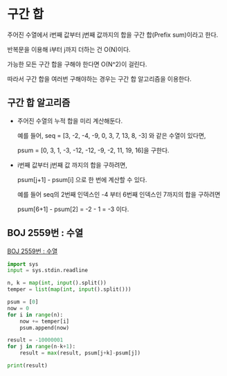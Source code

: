 # 구간 합



주어진 수열에서 i번째 값부터 j번째 값까지의 합을 구간 합(Prefix sum)이라고 한다.

반복문을 이용해 i부터 j까지 더하는 건 O(N)이다.

가능한 모든 구간 합을 구해야 한다면 O(N^2)이 걸린다.



따라서 구간 합을 여러번 구해야하는 경우는 구간 합 알고리즘을 이용한다.



## 구간 합 알고리즘

- 주어진 수열의 누적 합을 미리 계산해둔다.

  예를 들어, seq = [3, -2, -4, -9, 0, 3, 7, 13, 8, -3] 와 같은 수열이 있다면,

  psum = [0, 3, 1, -3, -12, -12, -9, -2, 11, 19, 16]을 구한다.

  

- i번째 값부터 j번째 값 까지의 합을 구하려면,

  psum[j+1] - psum[i] 으로 한 번에 계산할 수 있다.

  예를 들어 seq의 2번째 인덱스인 -4 부터 6번째 인덱스인 7까지의 합을 구하려면

  psum[6+1] - psum[2] = -2 - 1 = -3 이다.



## BOJ 2559번 : 수열

[BOJ 2559번 : 수열](https://www.acmicpc.net/problem/2559)

```python
import sys
input = sys.stdin.readline

n, k = map(int, input().split())
temper = list(map(int, input().split()))

psum = [0]
now = 0
for i in range(n):
    now += temper[i]
    psum.append(now)

result = -10000001
for j in range(n-k+1):
    result = max(result, psum[j+k]-psum[j])

print(result)
```

